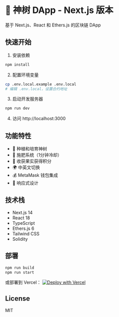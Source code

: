 # 🌳 神树 DApp - Next.js 版本

基于 Next.js、React 和 Ethers.js 的区块链 DApp

## 快速开始

1. 安装依赖
```bash
npm install
```

2. 配置环境变量
```bash
cp .env.local.example .env.local
# 编辑 .env.local，设置合约地址
```

3. 启动开发服务器
```bash
npm run dev
```

4. 访问 http://localhost:3000

## 功能特性

- 🌳 种植和培育神树
- 🌿 施肥系统（1分钟冷却）
- 🍎 收获果实获得积分
- 🌍 中英文切换
- 💰 MetaMask 钱包集成
- 📱 响应式设计

## 技术栈

- Next.js 14
- React 18
- TypeScript
- Ethers.js 6
- Tailwind CSS
- Solidity

## 部署

```bash
npm run build
npm run start
```

或部署到 Vercel：
[![Deploy with Vercel](https://vercel.com/button)](https://vercel.com/new)

## License

MIT
